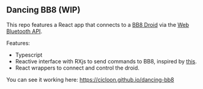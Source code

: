 ## Dancing BB8 (WIP)

This repo features a React app that connects to a
[BB8 Droid](http://www.sphero.com/starwars/bb8) via the
[Web Bluetooth API](https://developers.google.com/web/updates/2015/07/interact-with-ble-devices-on-the-web).

Features:

* Typescript
* Reactive interface with RXjs to send commands to BB8, inspired by
  [this](https://github.com/WebBluetoothCG/demos/blob/gh-pages/bluetooth-toy-bb8/index.html).
* React wrappers to connect and control the droid.

You can see it working here: https://cicloon.github.io/dancing-bb8
